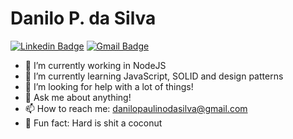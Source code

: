 # Danilo P. da Silva

[![Linkedin Badge](https://img.shields.io/badge/-Diego%20Fernandes-6633cc?style=flat-square&logo=Linkedin&logoColor=white&link=https://www.linkedin.com/in/danilo-paulino-da-silva-694ba8113/)](https://www.linkedin.com/in/danilo-paulino-da-silva-694ba8113/) 
[![Gmail Badge](https://img.shields.io/badge/-diego.schell.f@gmail.com-6633cc?style=flat-square&logo=Gmail&logoColor=white&link=mailto:danilopaulinodasilva@gmail.com)](mailto:danilopaulinodasilva@gmail.com)

<!--
**danilopaulinodasilva/danilopaulinodasilva** is a ✨ _special_ ✨ repository because its `README.md` (this file) appears on your GitHub profile. -->

-  🔭  I’m currently working in NodeJS
-  🌱  I’m currently learning JavaScript, SOLID and design patterns
-  🤔  I’m looking for help with a lot of things!
-  💬  Ask me about anything!
-  📫  How to reach me: danilopaulinodasilva@gmail.com
-  💩  Fun fact: Hard is shit a coconut

